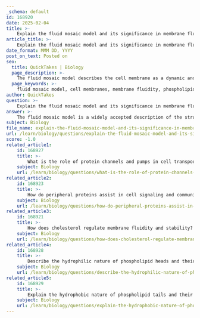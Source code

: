 ```yaml
---
_schema: default
id: 168920
date: 2025-02-04
title: >-
    Explain the fluid mosaic model and its significance in membrane fluidity.
article_title: >-
    Explain the fluid mosaic model and its significance in membrane fluidity.
date_format: MMM DD, YYYY
post_on_text: Posted on
seo:
  title: QuickTakes | Biology
  page_description: >-
    The fluid mosaic model describes the cell membrane as a dynamic and flexible structure composed of phospholipids, proteins, cholesterol, and carbohydrates, highlighting its significance in membrane fluidity and cellular functions.
  page_keywords: >-
    fluid mosaic model, cell membranes, membrane fluidity, phospholipid bilayer, proteins, cholesterol, carbohydrates, selective permeability, dynamic structure, cellular processes
author: QuickTakes
question: >-
    Explain the fluid mosaic model and its significance in membrane fluidity.
answer: >-
    The fluid mosaic model is a widely accepted description of the structure and function of cell membranes. Proposed by S.J. Singer and G.L. Nicolson in 1972, this model illustrates the cell membrane as a dynamic and flexible structure composed of a mosaic of various components, including phospholipids, cholesterol, proteins, and carbohydrates.\n\n### Key Features of the Fluid Mosaic Model:\n\n1. **Phospholipid Bilayer**: The fundamental structure of the membrane is formed by phospholipids, which arrange themselves into a bilayer. The hydrophilic (water-attracting) heads face outward towards the aqueous environment, while the hydrophobic (water-repelling) tails face inward, away from water. This arrangement creates a semi-permeable barrier that is essential for cellular integrity.\n\n2. **Mosaic of Proteins**: Embedded within this bilayer are various proteins that can move laterally. These proteins serve multiple functions, including acting as receptors, channels, and enzymes. The diversity of proteins contributes to the membrane's functionality and adaptability.\n\n3. **Cholesterol**: Cholesterol molecules are interspersed within the phospholipid bilayer, playing a crucial role in regulating membrane fluidity. Cholesterol acts as a fluidity buffer, stabilizing the membrane across a range of temperatures. At high temperatures, it reduces fluidity by restricting phospholipid movement, while at low temperatures, it prevents the membrane from becoming too rigid.\n\n4. **Carbohydrates**: Often attached to proteins (glycoproteins) or lipids (glycolipids), carbohydrates on the extracellular surface of the membrane are involved in cell recognition and communication, which are vital for tissue formation and immune responses.\n\n### Significance of the Fluid Mosaic Model in Membrane Fluidity:\n\n- **Dynamic Nature**: The fluid mosaic model emphasizes that the membrane is not a static structure but rather a fluid environment where components can move laterally. This fluidity is essential for various cellular processes, including signaling, transport, and endocytosis/exocytosis.\n\n- **Selective Permeability**: The model helps explain how the cell membrane selectively allows certain substances to pass while restricting others. This selective permeability is crucial for maintaining homeostasis within the cell, allowing it to regulate its internal environment effectively.\n\n- **Adaptability**: The fluid nature of the membrane allows cells to adapt to changes in their environment. For instance, during temperature fluctuations, the presence of cholesterol ensures that the membrane remains functional, preventing it from becoming too permeable or too rigid.\n\nIn summary, the fluid mosaic model is significant for understanding the complex and dynamic nature of cell membranes. It highlights the importance of membrane fluidity in facilitating cellular functions and maintaining the integrity of the cell.
subject: Biology
file_name: explain-the-fluid-mosaic-model-and-its-significance-in-membrane-fluidity.md
url: /learn/biology/questions/explain-the-fluid-mosaic-model-and-its-significance-in-membrane-fluidity
score: -1.0
related_article1:
    id: 168927
    title: >-
        What is the role of protein channels and pumps in cell transport mechanisms?
    subject: Biology
    url: /learn/biology/questions/what-is-the-role-of-protein-channels-and-pumps-in-cell-transport-mechanisms
related_article2:
    id: 168923
    title: >-
        How do peripheral proteins assist in cell signaling and communication?
    subject: Biology
    url: /learn/biology/questions/how-do-peripheral-proteins-assist-in-cell-signaling-and-communication
related_article3:
    id: 168921
    title: >-
        How does cholesterol regulate membrane fluidity and stability?
    subject: Biology
    url: /learn/biology/questions/how-does-cholesterol-regulate-membrane-fluidity-and-stability
related_article4:
    id: 168928
    title: >-
        Describe the hydrophilic nature of phospholipid heads and their interaction with water.
    subject: Biology
    url: /learn/biology/questions/describe-the-hydrophilic-nature-of-phospholipid-heads-and-their-interaction-with-water
related_article5:
    id: 168929
    title: >-
        Explain the hydrophobic nature of phospholipid tails and their role in membrane structure.
    subject: Biology
    url: /learn/biology/questions/explain-the-hydrophobic-nature-of-phospholipid-tails-and-their-role-in-membrane-structure
---
```


&nbsp;